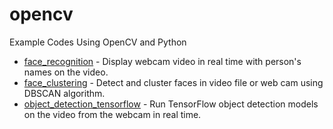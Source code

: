 # opencv

Example Codes Using OpenCV and Python

* [face_recognition](https://github.com/ukayzm/opencv/tree/master/face_recognition) - Display webcam video in real time with person's names on the video.
* [face_clustering](https://github.com/ukayzm/opencv/tree/master/face_clustering) - Detect and cluster faces in video file or web cam using DBSCAN algorithm.
* [object_detection_tensorflow](https://github.com/ukayzm/opencv/tree/master/object_detection_tensorflow) - Run TensorFlow object detection models on the video from the webcam in real time.

